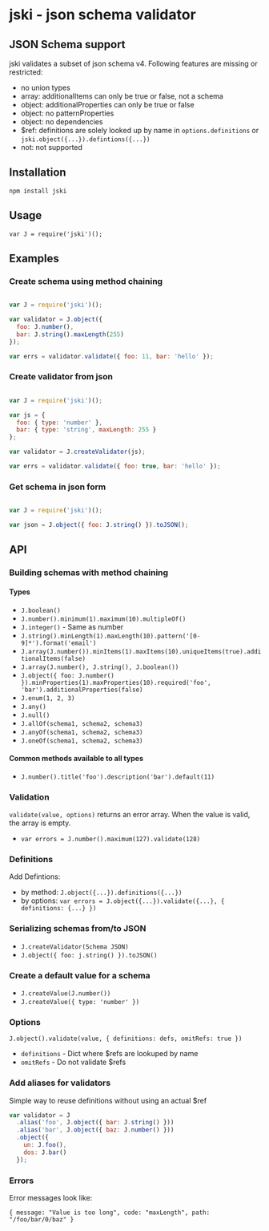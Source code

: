 jski - json schema validator
============================

JSON Schema support
-------------------
jski validates a subset of json schema v4. Following features are missing or restricted:

* no union types
* array: additionalItems can only be true or false, not a schema
* object: additionalProperties can only be true or false
* object: no patternProperties
* object: no dependencies
* $ref: definitions are solely looked up by name in `options.definitions` or `jski.object({...}).defintions({...})`
* not: not supported


Installation
------------

`npm install jski`


Usage
-----

`var J = require('jski')();`


Examples
--------

### Create schema using method chaining

```javascript

var J = require('jski')();

var validator = J.object({
  foo: J.number(),
  bar: J.string().maxLength(255)
});

var errs = validator.validate({ foo: 11, bar: 'hello' });

```

### Create validator from json

```javascript

var J = require('jski')();

var js = {
  foo: { type: 'number' },
  bar: { type: 'string', maxLength: 255 }
};

var validator = J.createValidator(js);

var errs = validator.validate({ foo: true, bar: 'hello' });

```

### Get schema in json form

```javascript

var J = require('jski')();

var json = J.object({ foo: J.string() }).toJSON();

```

API
---

### Building schemas with method chaining

#### Types

* `J.boolean()`
* `J.number().minimum(1).maximum(10).multipleOf()`
* `J.integer()` - Same as number
* `J.string().minLength(1).maxLength(10).pattern('[0-9]*').format('email')`
* `J.array(J.number()).minItems(1).maxItems(10).uniqueItems(true).additionalItems(false)`
* `J.array(J.number(), J.string(), J.boolean())`
* `J.object({ foo: J.number() }).minProperties(1).maxProperties(10).required('foo', 'bar').additionalProperties(false)`
* `J.enum(1, 2, 3)`
* `J.any()`
* `J.null()`
* `J.allOf(schema1, schema2, schema3)`
* `J.anyOf(schema1, schema2, schema3)`
* `J.oneOf(schema1, schema2, schema3)`

#### Common methods available to all types

* `J.number().title('foo').description('bar').default(11)`

### Validation

`validate(value, options)` returns an error array. When the value is valid, the array is empty.

* `var errors = J.number().maximum(127).validate(128)`

### Definitions

Add Defintions:

* by method: `J.object({...}).definitions({...})`
* by options: `var errors = J.object({...}).validate({...}, { definitions: {...} })`

### Serializing schemas from/to JSON

* `J.createValidator(Schema JSON)`
* `J.object({ foo: j.string() }).toJSON()`

### Create a default value for a schema

* `J.createValue(J.number())`
* `J.createValue({ type: 'number' })`

### Options

`J.object().validate(value, { definitions: defs, omitRefs: true })`

* `definitions` - Dict where $refs are lookuped by name
* `omitRefs` - Do not validate $refs

### Add aliases for validators

Simple way to reuse definitions without using an actual $ref

```javascript
var validator = J
  .alias('foo', J.object({ bar: J.string() }))
  .alias('bar', J.object({ baz: J.number() }))
  .object({
    un: J.foo(),
    dos: J.bar()
  });
```

### Errors

Error messages look like:

`{ message: "Value is too long", code: "maxLength", path: "/foo/bar/0/baz" }`

